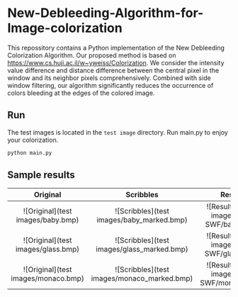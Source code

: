 # New-Debleeding-Algorithm-for-Image-colorization

This repossitory contains a Python implementation of the New Debleeding Colorization Algorithm.
Our proposed method is based on https://www.cs.huji.ac.il/w~yweiss/Colorization. 
We consider the intensity value difference and distance difference between the central pixel in the window and its neighbor pixels comprehensively. 
Combined with side window filtering, our algorithm significantly reduces the occurrence of colors bleeding at the edges of the colored image. 

## Run
The test images is located in the `test image` directory.
Run main.py to enjoy your colorization.

```bash
python main.py
```

## Sample results

Original                       | Scribbles                              | Result                          
:-------------:                | :-------------:                        | :-----:                         
![Original](test images/baby.bmp)      | ![Scribbles](test images/baby_marked.bmp)      | ![Result](result images/with SWF/baby.png)     
![Original](test images/glass.bmp)   | ![Scribbles](test images/glass_marked.bmp)   | ![Result](result images/with SWF/glass.png)  
![Original](test images/monaco.bmp)  | ![Scribbles](test images/monaco_marked.bmp)  | ![Result](result images/with SWF/monaco.png) 
